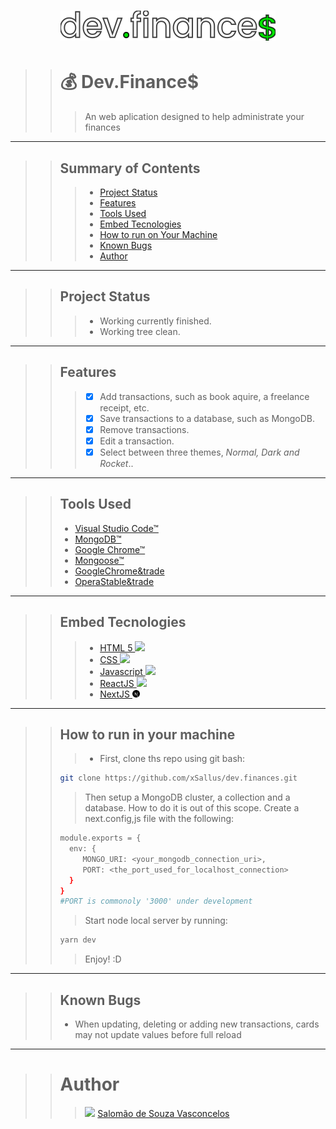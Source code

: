 <h1 align="center">
    <img src="./public/icons/logo.svg"/>
</h1>

>> # 💰 Dev.Finance$
>>> An web aplication designed to help administrate your finances

---

>> ## Summary of Contents
>>
>>> - [Project Status](#project-status)
>>> - [Features](#features)
>>> - [Tools Used](#tools-used)
>>> - [Embed Tecnologies](#embed-tecnologies)
>>> - [How to run on Your Machine](#how-to-run-on-your-machine)
>>> - [Known Bugs](#known-bugs)
>>> - [Author](#author)

---

>> ## Project Status
>>
>>> - Working currently finished.
>>> - Working tree clean.

---

>> ## Features
>>
>>> - [x] Add transactions, such as book aquire, a freelance receipt, etc.
>>> - [x] Save transactions to a database, such as MongoDB.
>>> - [x] Remove transactions.
>>> - [x] Edit a transaction.
>>> - [x] Select between three themes, <i>Normal, Dark and Rocket</i>..

---
>> ## Tools Used
>>
>> - [Visual Studio Code&trade;](https://code.visualstudio.com/)
>> - [MongoDB&trade;](https://mongdb.com)
>> - [Google Chrome&trade;](https://www.google.com/intl/pt-BR/chrome/)
>> - [Mongoose&trade;](https://mongosejs.com)
>> - [GoogleChrome&trade](https://google.com/chrome)
>> - [OperaStable&trade](https://opera.com)

---

>> ## Embed Tecnologies
>>
>>> - [HTML 5 <img src="https://cdn.iconscout.com/icon/free/png-512/html5-19-722707.png" height="12px"/>](https://developer.mozilla.org/pt-BR/docs/Web/HTML/HTML5)
>>> - [CSS <img src="https://upload.wikimedia.org/wikipedia/commons/d/d5/CSS3_logo_and_wordmark.svg" height="12px"/>](https://developer.mozilla.org/pt-BR/docs/Web/CSS)
>>> - [Javascript <img src="https://encrypted-tbn0.gstatic.com/images?q=tbn:ANd9GcTnezP43GZwqlUjVNQ1LyyXnY7MzjhJn3NqKQ&usqp=CAU" height="12px"/>](https://developer.mozilla.org/pt-BR/docs/Web/JavaScript)
>>> - [ReactJS <img src="https://upload.wikimedia.org/wikipedia/commons/thumb/4/47/React.svg/512px-React.svg.png" height="12px">](https://reactjs.org/docs/getting-started.html)
>>> - [NextJS <img src="./public/icons/next.svg" height="12px">](https://nextjs.org/docs)

---
>> ## How to run in your machine
>>
>>> - First, clone ths repo using git bash:
>> ```bash
>> git clone https://github.com/xSallus/dev.finances.git
>>```
>>> Then setup a MongoDB cluster, a collection and a database. How to do it is out of this scope.
>>> Create a next.config,js file with the following:
>> ```bash
>> module.exports = {
>>   env: {
>>      MONGO_URI: <your_mongodb_connection_uri>,
>>      PORT: <the_port_used_for_localhost_connection>
>>   }
>> }
>> #PORT is commonoly '3000' under development
>> ```
>>> Start node local server by running:
>>```bash
>> yarn dev
>>```
>>> Enjoy! :D

---

>> ## Known Bugs
>>
>> - When updating, deleting or adding new transactions, cards may not update values before full reload

---

>> # Author
>>
>>> <img src="https://encrypted-tbn0.gstatic.com/images?q=tbn:ANd9GcTYVJlVcxIsdw-VHpQugNpWnhcqfU0lFLpE7A&usqp=CAU" height="12px"/> [Salomão de Souza Vasconcelos](https://github.com/xSallus/)

